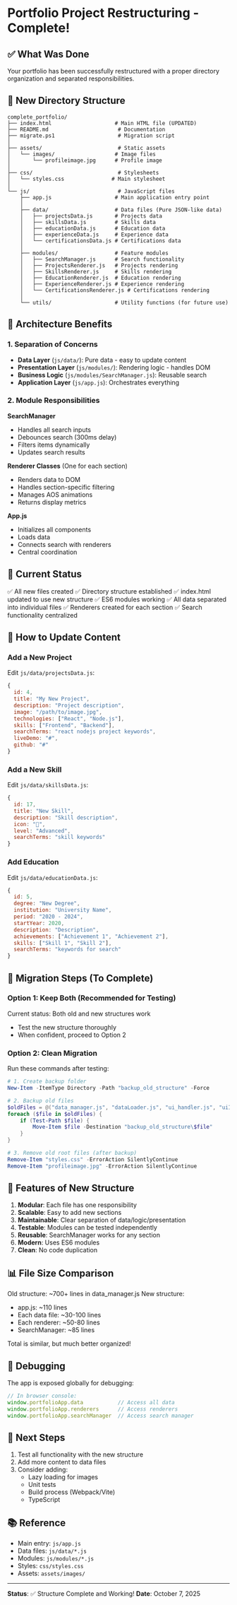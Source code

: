 # Portfolio Project Restructuring - Complete!

## ✅ What Was Done

Your portfolio has been successfully restructured with a proper directory organization and separated responsibilities.

## 📁 New Directory Structure

```
complete_portfolio/
├── index.html                    # Main HTML file (UPDATED)
├── README.md                      # Documentation
├── migrate.ps1                    # Migration script
│
├── assets/                        # Static assets
│   └── images/                   # Image files
│       └── profileimage.jpg      # Profile image
│
├── css/                           # Stylesheets
│   └── styles.css               # Main stylesheet
│
└── js/                            # JavaScript files
    ├── app.js                    # Main application entry point
    │
    ├── data/                     # Data files (Pure JSON-like data)
    │   ├── projectsData.js       # Projects data
    │   ├── skillsData.js         # Skills data
    │   ├── educationData.js      # Education data
    │   ├── experienceData.js     # Experience data
    │   └── certificationsData.js # Certifications data
    │
    ├── modules/                  # Feature modules
    │   ├── SearchManager.js      # Search functionality
    │   ├── ProjectsRenderer.js   # Projects rendering
    │   ├── SkillsRenderer.js     # Skills rendering
    │   ├── EducationRenderer.js  # Education rendering
    │   ├── ExperienceRenderer.js # Experience rendering
    │   └── CertificationsRenderer.js # Certifications rendering
    │
    └── utils/                    # Utility functions (for future use)
```

## 🎯 Architecture Benefits

### 1. Separation of Concerns
- **Data Layer** (`js/data/`): Pure data - easy to update content
- **Presentation Layer** (`js/modules/`): Rendering logic - handles DOM
- **Business Logic** (`js/modules/SearchManager.js`): Reusable search
- **Application Layer** (`js/app.js`): Orchestrates everything

### 2. Module Responsibilities

**SearchManager**
- Handles all search inputs
- Debounces search (300ms delay)
- Filters items dynamically
- Updates search results

**Renderer Classes** (One for each section)
- Renders data to DOM
- Handles section-specific filtering
- Manages AOS animations
- Returns display metrics

**App.js**
- Initializes all components
- Loads data
- Connects search with renderers
- Central coordination

## 🚀 Current Status

✅ All new files created
✅ Directory structure established
✅ index.html updated to use new structure
✅ ES6 modules working
✅ All data separated into individual files
✅ Renderers created for each section
✅ Search functionality centralized

## 📝 How to Update Content

### Add a New Project
Edit `js/data/projectsData.js`:
```javascript
{
  id: 4,
  title: "My New Project",
  description: "Project description",
  image: "/path/to/image.jpg",
  technologies: ["React", "Node.js"],
  skills: ["Frontend", "Backend"],
  searchTerms: "react nodejs project keywords",
  liveDemo: "#",
  github: "#"
}
```

### Add a New Skill
Edit `js/data/skillsData.js`:
```javascript
{
  id: 17,
  title: "New Skill",
  description: "Skill description",
  icon: "🚀",
  level: "Advanced",
  searchTerms: "skill keywords"
}
```

### Add Education
Edit `js/data/educationData.js`:
```javascript
{
  id: 5,
  degree: "New Degree",
  institution: "University Name",
  period: "2020 - 2024",
  startYear: 2020,
  description: "Description",
  achievements: ["Achievement 1", "Achievement 2"],
  skills: ["Skill 1", "Skill 2"],
  searchTerms: "keywords for search"
}
```

## 🔄 Migration Steps (To Complete)

### Option 1: Keep Both (Recommended for Testing)
Current status: Both old and new structures work
- Test the new structure thoroughly
- When confident, proceed to Option 2

### Option 2: Clean Migration
Run these commands after testing:

```powershell
# 1. Create backup folder
New-Item -ItemType Directory -Path "backup_old_structure" -Force

# 2. Backup old files
$oldFiles = @("data_manager.js", "dataLoader.js", "ui_handler.js", "uiInteractions.js", "script.js")
foreach ($file in $oldFiles) {
    if (Test-Path $file) {
        Move-Item $file -Destination "backup_old_structure\$file"
    }
}

# 3. Remove old root files (after backup)
Remove-Item "styles.css" -ErrorAction SilentlyContinue
Remove-Item "profileimage.jpg" -ErrorAction SilentlyContinue
```

## 🎨 Features of New Structure

1. **Modular**: Each file has one responsibility
2. **Scalable**: Easy to add new sections
3. **Maintainable**: Clear separation of data/logic/presentation
4. **Testable**: Modules can be tested independently  
5. **Reusable**: SearchManager works for any section
6. **Modern**: Uses ES6 modules
7. **Clean**: No code duplication

## 📊 File Size Comparison

Old structure: ~700+ lines in data_manager.js
New structure: 
- app.js: ~110 lines
- Each data file: ~30-100 lines
- Each renderer: ~50-80 lines
- SearchManager: ~85 lines

Total is similar, but much better organized!

## 🐛 Debugging

The app is exposed globally for debugging:
```javascript
// In browser console:
window.portfolioApp.data           // Access all data
window.portfolioApp.renderers      // Access renderers
window.portfolioApp.searchManager  // Access search manager
```

## 🎉 Next Steps

1. Test all functionality with the new structure
2. Add more content to data files
3. Consider adding:
   - Lazy loading for images
   - Unit tests
   - Build process (Webpack/Vite)
   - TypeScript

## 📚 Reference

- Main entry: `js/app.js`
- Data files: `js/data/*.js`
- Modules: `js/modules/*.js`
- Styles: `css/styles.css`
- Assets: `assets/images/`

---

**Status**: ✅ Structure Complete and Working!
**Date**: October 7, 2025
